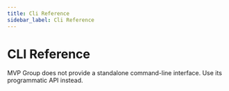 ```yaml
---
title: Cli Reference
sidebar_label: Cli Reference
---
```


# CLI Reference

MVP Group does not provide a standalone command-line interface. Use its programmatic API instead.
